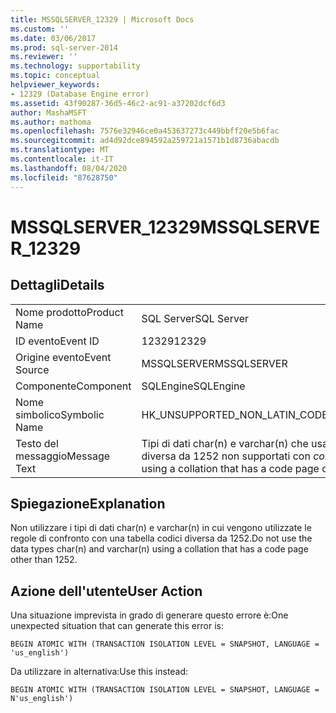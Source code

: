 ```yaml
---
title: MSSQLSERVER_12329 | Microsoft Docs
ms.custom: ''
ms.date: 03/06/2017
ms.prod: sql-server-2014
ms.reviewer: ''
ms.technology: supportability
ms.topic: conceptual
helpviewer_keywords:
- 12329 (Database Engine error)
ms.assetid: 43f90287-36d5-46c2-ac91-a37202dcf6d3
author: MashaMSFT
ms.author: mathoma
ms.openlocfilehash: 7576e32946ce0a453637273c449bbff20e5b6fac
ms.sourcegitcommit: ad4d92dce894592a259721a1571b1d8736abacdb
ms.translationtype: MT
ms.contentlocale: it-IT
ms.lasthandoff: 08/04/2020
ms.locfileid: "87628750"
---
```

# <a name="mssqlserver_12329"></a><span data-ttu-id="c6071-102">MSSQLSERVER_12329</span><span class="sxs-lookup"><span data-stu-id="c6071-102">MSSQLSERVER_12329</span></span>
    
## <a name="details"></a><span data-ttu-id="c6071-103">Dettagli</span><span class="sxs-lookup"><span data-stu-id="c6071-103">Details</span></span>  
  
|||  
|-|-|  
|<span data-ttu-id="c6071-104">Nome prodotto</span><span class="sxs-lookup"><span data-stu-id="c6071-104">Product Name</span></span>|<span data-ttu-id="c6071-105">SQL Server</span><span class="sxs-lookup"><span data-stu-id="c6071-105">SQL Server</span></span>|  
|<span data-ttu-id="c6071-106">ID evento</span><span class="sxs-lookup"><span data-stu-id="c6071-106">Event ID</span></span>|<span data-ttu-id="c6071-107">12329</span><span class="sxs-lookup"><span data-stu-id="c6071-107">12329</span></span>|  
|<span data-ttu-id="c6071-108">Origine evento</span><span class="sxs-lookup"><span data-stu-id="c6071-108">Event Source</span></span>|<span data-ttu-id="c6071-109">MSSQLSERVER</span><span class="sxs-lookup"><span data-stu-id="c6071-109">MSSQLSERVER</span></span>|  
|<span data-ttu-id="c6071-110">Componente</span><span class="sxs-lookup"><span data-stu-id="c6071-110">Component</span></span>|<span data-ttu-id="c6071-111">SQLEngine</span><span class="sxs-lookup"><span data-stu-id="c6071-111">SQLEngine</span></span>|  
|<span data-ttu-id="c6071-112">Nome simbolico</span><span class="sxs-lookup"><span data-stu-id="c6071-112">Symbolic Name</span></span>|<span data-ttu-id="c6071-113">HK_UNSUPPORTED_NON_LATIN_CODEPAGE</span><span class="sxs-lookup"><span data-stu-id="c6071-113">HK_UNSUPPORTED_NON_LATIN_CODEPAGE</span></span>|  
|<span data-ttu-id="c6071-114">Testo del messaggio</span><span class="sxs-lookup"><span data-stu-id="c6071-114">Message Text</span></span>|<span data-ttu-id="c6071-115">Tipi di dati char(n) e varchar(n) che usano regole di confronto con una tabella codici diversa da 1252 non supportati con *construct*.</span><span class="sxs-lookup"><span data-stu-id="c6071-115">The data types char(n) and varchar(n) using a collation that has a code page other than 1252 are not supported with  *construct*.</span></span>|  
  
## <a name="explanation"></a><span data-ttu-id="c6071-116">Spiegazione</span><span class="sxs-lookup"><span data-stu-id="c6071-116">Explanation</span></span>  
 <span data-ttu-id="c6071-117">Non utilizzare i tipi di dati char(n) e varchar(n) in cui vengono utilizzate le regole di confronto con una tabella codici diversa da 1252.</span><span class="sxs-lookup"><span data-stu-id="c6071-117">Do not use the data types char(n) and varchar(n) using a collation that has a code page other than 1252.</span></span>  
  
## <a name="user-action"></a><span data-ttu-id="c6071-118">Azione dell'utente</span><span class="sxs-lookup"><span data-stu-id="c6071-118">User Action</span></span>  
 <span data-ttu-id="c6071-119">Una situazione imprevista in grado di generare questo errore è:</span><span class="sxs-lookup"><span data-stu-id="c6071-119">One unexpected situation that can generate this error is:</span></span>  
  
```  
BEGIN ATOMIC WITH (TRANSACTION ISOLATION LEVEL = SNAPSHOT, LANGUAGE = 'us_english')  
```  
  
 <span data-ttu-id="c6071-120">Da utilizzare in alternativa:</span><span class="sxs-lookup"><span data-stu-id="c6071-120">Use this instead:</span></span>  
  
```  
BEGIN ATOMIC WITH (TRANSACTION ISOLATION LEVEL = SNAPSHOT, LANGUAGE = N'us_english')  
```  
  
  
